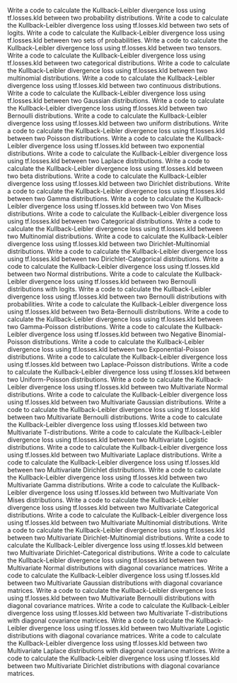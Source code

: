 Write a code to calculate the Kullback-Leibler divergence loss using tf.losses.kld between two probability distributions.
Write a code to calculate the Kullback-Leibler divergence loss using tf.losses.kld between two sets of logits.
Write a code to calculate the Kullback-Leibler divergence loss using tf.losses.kld between two sets of probabilities.
Write a code to calculate the Kullback-Leibler divergence loss using tf.losses.kld between two tensors.
Write a code to calculate the Kullback-Leibler divergence loss using tf.losses.kld between two categorical distributions.
Write a code to calculate the Kullback-Leibler divergence loss using tf.losses.kld between two multinomial distributions.
Write a code to calculate the Kullback-Leibler divergence loss using tf.losses.kld between two continuous distributions.
Write a code to calculate the Kullback-Leibler divergence loss using tf.losses.kld between two Gaussian distributions.
Write a code to calculate the Kullback-Leibler divergence loss using tf.losses.kld between two Bernoulli distributions.
Write a code to calculate the Kullback-Leibler divergence loss using tf.losses.kld between two uniform distributions.
Write a code to calculate the Kullback-Leibler divergence loss using tf.losses.kld between two Poisson distributions.
Write a code to calculate the Kullback-Leibler divergence loss using tf.losses.kld between two exponential distributions.
Write a code to calculate the Kullback-Leibler divergence loss using tf.losses.kld between two Laplace distributions.
Write a code to calculate the Kullback-Leibler divergence loss using tf.losses.kld between two beta distributions.
Write a code to calculate the Kullback-Leibler divergence loss using tf.losses.kld between two Dirichlet distributions.
Write a code to calculate the Kullback-Leibler divergence loss using tf.losses.kld between two Gamma distributions.
Write a code to calculate the Kullback-Leibler divergence loss using tf.losses.kld between two Von Mises distributions.
Write a code to calculate the Kullback-Leibler divergence loss using tf.losses.kld between two Categorical distributions.
Write a code to calculate the Kullback-Leibler divergence loss using tf.losses.kld between two Multinomial distributions.
Write a code to calculate the Kullback-Leibler divergence loss using tf.losses.kld between two Dirichlet-Multinomial distributions.
Write a code to calculate the Kullback-Leibler divergence loss using tf.losses.kld between two Dirichlet-Categorical distributions.
Write a code to calculate the Kullback-Leibler divergence loss using tf.losses.kld between two Normal distributions.
Write a code to calculate the Kullback-Leibler divergence loss using tf.losses.kld between two Bernoulli distributions with logits.
Write a code to calculate the Kullback-Leibler divergence loss using tf.losses.kld between two Bernoulli distributions with probabilities.
Write a code to calculate the Kullback-Leibler divergence loss using tf.losses.kld between two Beta-Bernoulli distributions.
Write a code to calculate the Kullback-Leibler divergence loss using tf.losses.kld between two Gamma-Poisson distributions.
Write a code to calculate the Kullback-Leibler divergence loss using tf.losses.kld between two Negative Binomial-Poisson distributions.
Write a code to calculate the Kullback-Leibler divergence loss using tf.losses.kld between two Exponential-Poisson distributions.
Write a code to calculate the Kullback-Leibler divergence loss using tf.losses.kld between two Laplace-Poisson distributions.
Write a code to calculate the Kullback-Leibler divergence loss using tf.losses.kld between two Uniform-Poisson distributions.
Write a code to calculate the Kullback-Leibler divergence loss using tf.losses.kld between two Multivariate Normal distributions.
Write a code to calculate the Kullback-Leibler divergence loss using tf.losses.kld between two Multivariate Gaussian distributions.
Write a code to calculate the Kullback-Leibler divergence loss using tf.losses.kld between two Multivariate Bernoulli distributions.
Write a code to calculate the Kullback-Leibler divergence loss using tf.losses.kld between two Multivariate T-distributions.
Write a code to calculate the Kullback-Leibler divergence loss using tf.losses.kld between two Multivariate Logistic distributions.
Write a code to calculate the Kullback-Leibler divergence loss using tf.losses.kld between two Multivariate Laplace distributions.
Write a code to calculate the Kullback-Leibler divergence loss using tf.losses.kld between two Multivariate Dirichlet distributions.
Write a code to calculate the Kullback-Leibler divergence loss using tf.losses.kld between two Multivariate Gamma distributions.
Write a code to calculate the Kullback-Leibler divergence loss using tf.losses.kld between two Multivariate Von Mises distributions.
Write a code to calculate the Kullback-Leibler divergence loss using tf.losses.kld between two Multivariate Categorical distributions.
Write a code to calculate the Kullback-Leibler divergence loss using tf.losses.kld between two Multivariate Multinomial distributions.
Write a code to calculate the Kullback-Leibler divergence loss using tf.losses.kld between two Multivariate Dirichlet-Multinomial distributions.
Write a code to calculate the Kullback-Leibler divergence loss using tf.losses.kld between two Multivariate Dirichlet-Categorical distributions.
Write a code to calculate the Kullback-Leibler divergence loss using tf.losses.kld between two Multivariate Normal distributions with diagonal covariance matrices.
Write a code to calculate the Kullback-Leibler divergence loss using tf.losses.kld between two Multivariate Gaussian distributions with diagonal covariance matrices.
Write a code to calculate the Kullback-Leibler divergence loss using tf.losses.kld between two Multivariate Bernoulli distributions with diagonal covariance matrices.
Write a code to calculate the Kullback-Leibler divergence loss using tf.losses.kld between two Multivariate T-distributions with diagonal covariance matrices.
Write a code to calculate the Kullback-Leibler divergence loss using tf.losses.kld between two Multivariate Logistic distributions with diagonal covariance matrices.
Write a code to calculate the Kullback-Leibler divergence loss using tf.losses.kld between two Multivariate Laplace distributions with diagonal covariance matrices.
Write a code to calculate the Kullback-Leibler divergence loss using tf.losses.kld between two Multivariate Dirichlet distributions with diagonal covariance matrices.